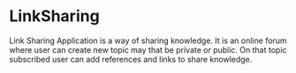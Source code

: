 # LinkSharing
Link Sharing Application is a way of sharing knowledge. It is an online forum where user can create  new topic may that be private or public. On that topic subscribed user can add references and  links to share knowledge.
